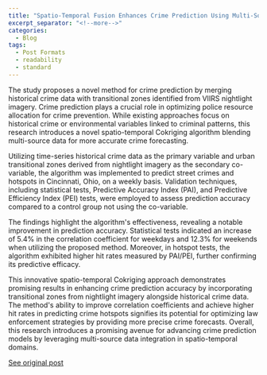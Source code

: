 ```yaml
---
title: "Spatio-Temporal Fusion Enhances Crime Prediction Using Multi-Source Data"
excerpt_separator: "<!--more-->"
categories:
  - Blog
tags:
  - Post Formats
  - readability
  - standard
---
```

The study proposes a novel method for crime prediction by merging historical crime data with transitional zones identified from VIIRS nightlight imagery. Crime prediction plays a crucial role in optimizing police resource allocation for crime prevention. While existing approaches focus on historical crime or environmental variables linked to criminal patterns, this research introduces a novel spatio-temporal Cokriging algorithm blending multi-source data for more accurate crime forecasting.

Utilizing time-series historical crime data as the primary variable and urban transitional zones derived from nightlight imagery as the secondary co-variable, the algorithm was implemented to predict street crimes and hotspots in Cincinnati, Ohio, on a weekly basis. Validation techniques, including statistical tests, Predictive Accuracy Index (PAI), and Predictive Efficiency Index (PEI) tests, were employed to assess prediction accuracy compared to a control group not using the co-variable.

The findings highlight the algorithm's effectiveness, revealing a notable improvement in prediction accuracy. Statistical tests indicated an increase of 5.4% in the correlation coefficient for weekdays and 12.3% for weekends when utilizing the proposed method. Moreover, in hotspot tests, the algorithm exhibited higher hit rates measured by PAI/PEI, further confirming its predictive efficacy.

This innovative spatio-temporal Cokriging approach demonstrates promising results in enhancing crime prediction accuracy by incorporating transitional zones from nightlight imagery alongside historical crime data. The method's ability to improve correlation coefficients and achieve higher hit rates in predicting crime hotspots signifies its potential for optimizing law enforcement strategies by providing more precise crime forecasts. Overall, this research introduces a promising avenue for advancing crime prediction models by leveraging multi-source data integration in spatio-temporal domains.

[See original post](https://www.tandfonline.com/doi/full/10.1080/13658816.2020.1737701)